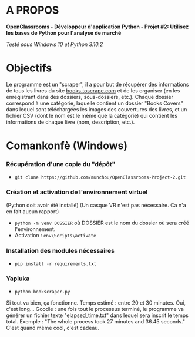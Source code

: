 # A PROPOS

**OpenClassrooms - Développeur d'application Python - Projet #2: Utilisez les bases de Python pour l'analyse de marché**

_Testé sous Windows 10 et Python 3.10.2_

# Objectifs
Le programme est un "scraper", il a pour but de récupérer des informations de tous les livres du site [books.toscrape.com](http://books.toscrape.com) et de les organiser (en les enregistrant dans des dossiers, sous-dossiers, etc.).
Chaque dossier correspond à une catégorie, laquelle contient un dossier "Books Covers" dans lequel sont téléchargées les images des couvertures des livres, et un fichier CSV (dont le nom est le même que la catégorie) qui contient les informations de chaque livre (nom, description, etc.).

# Comankonfè (Windows)
### Récupération d'une copie du "dépôt"

- `git clone https://github.com/munchou/OpenClassrooms-Project-2.git`

### Création et activation de l'environnement virtuel
(Python doit avoir été installé)
(Un casque VR n'est pas nécessaire. Ca n'a en fait aucun rapport)

- `python -m venv DOSSIER` où DOSSIER est le nom du dossier où sera créé l'environnement.
- Activation : `env\Scripts\activate`
    
### Installation des modules nécessaires

- `pip install -r requirements.txt`

### Yapluka

- `python bookscraper.py`

Si tout va bien, ça fonctionne. Temps estimé : entre 20 et 30 minutes. Oui, c'est long...
Goodie : une fois tout le processus terminé, le programme va générer un fichier texte "elapsed_time.txt" dans lequel sera inscrit le temps total.
Exemple : "The whole process took 27 minutes and 36.45 seconds."
C'est quand même cool, c'est cadeau.